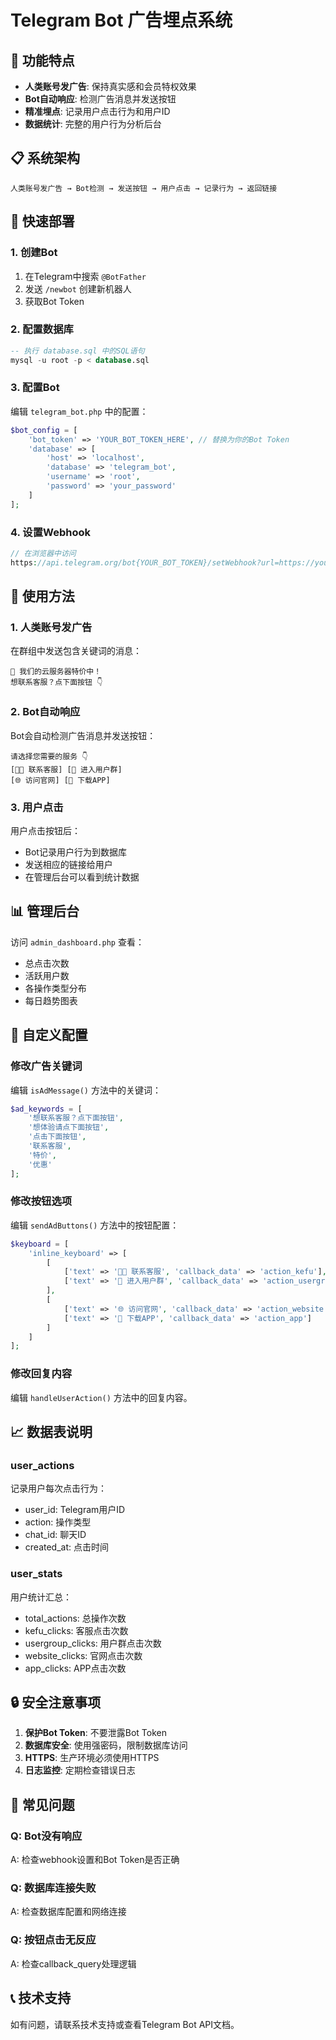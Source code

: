 # Telegram Bot 广告埋点系统

## 🎯 功能特点

- **人类账号发广告**: 保持真实感和会员特权效果
- **Bot自动响应**: 检测广告消息并发送按钮
- **精准埋点**: 记录用户点击行为和用户ID
- **数据统计**: 完整的用户行为分析后台

## 📋 系统架构

```
人类账号发广告 → Bot检测 → 发送按钮 → 用户点击 → 记录行为 → 返回链接
```

## 🚀 快速部署

### 1. 创建Bot
1. 在Telegram中搜索 `@BotFather`
2. 发送 `/newbot` 创建新机器人
3. 获取Bot Token

### 2. 配置数据库
```sql
-- 执行 database.sql 中的SQL语句
mysql -u root -p < database.sql
```

### 3. 配置Bot
编辑 `telegram_bot.php` 中的配置：
```php
$bot_config = [
    'bot_token' => 'YOUR_BOT_TOKEN_HERE', // 替换为你的Bot Token
    'database' => [
        'host' => 'localhost',
        'database' => 'telegram_bot',
        'username' => 'root',
        'password' => 'your_password'
    ]
];
```

### 4. 设置Webhook
```php
// 在浏览器中访问
https://api.telegram.org/bot{YOUR_BOT_TOKEN}/setWebhook?url=https://yourdomain.com/telegram_bot.php
```

## 📝 使用方法

### 1. 人类账号发广告
在群组中发送包含关键词的消息：
```
🚀 我们的云服务器特价中！
想联系客服？点下面按钮 👇
```

### 2. Bot自动响应
Bot会自动检测广告消息并发送按钮：
```
请选择您需要的服务 👇
[👨‍💼 联系客服] [👥 进入用户群]
[🌐 访问官网] [📱 下载APP]
```

### 3. 用户点击
用户点击按钮后：
- Bot记录用户行为到数据库
- 发送相应的链接给用户
- 在管理后台可以看到统计数据

## 📊 管理后台

访问 `admin_dashboard.php` 查看：
- 总点击次数
- 活跃用户数
- 各操作类型分布
- 每日趋势图表

## 🔧 自定义配置

### 修改广告关键词
编辑 `isAdMessage()` 方法中的关键词：
```php
$ad_keywords = [
    '想联系客服？点下面按钮',
    '想体验请点下面按钮',
    '点击下面按钮',
    '联系客服',
    '特价',
    '优惠'
];
```

### 修改按钮选项
编辑 `sendAdButtons()` 方法中的按钮配置：
```php
$keyboard = [
    'inline_keyboard' => [
        [
            ['text' => '👨‍💼 联系客服', 'callback_data' => 'action_kefu'],
            ['text' => '👥 进入用户群', 'callback_data' => 'action_usergroup']
        ],
        [
            ['text' => '🌐 访问官网', 'callback_data' => 'action_website'],
            ['text' => '📱 下载APP', 'callback_data' => 'action_app']
        ]
    ]
];
```

### 修改回复内容
编辑 `handleUserAction()` 方法中的回复内容。

## 📈 数据表说明

### user_actions
记录用户每次点击行为：
- user_id: Telegram用户ID
- action: 操作类型
- chat_id: 聊天ID
- created_at: 点击时间

### user_stats
用户统计汇总：
- total_actions: 总操作次数
- kefu_clicks: 客服点击次数
- usergroup_clicks: 用户群点击次数
- website_clicks: 官网点击次数
- app_clicks: APP点击次数

## 🔒 安全注意事项

1. **保护Bot Token**: 不要泄露Bot Token
2. **数据库安全**: 使用强密码，限制数据库访问
3. **HTTPS**: 生产环境必须使用HTTPS
4. **日志监控**: 定期检查错误日志

## 🐛 常见问题

### Q: Bot没有响应
A: 检查webhook设置和Bot Token是否正确

### Q: 数据库连接失败
A: 检查数据库配置和网络连接

### Q: 按钮点击无反应
A: 检查callback_query处理逻辑

## 📞 技术支持

如有问题，请联系技术支持或查看Telegram Bot API文档。
